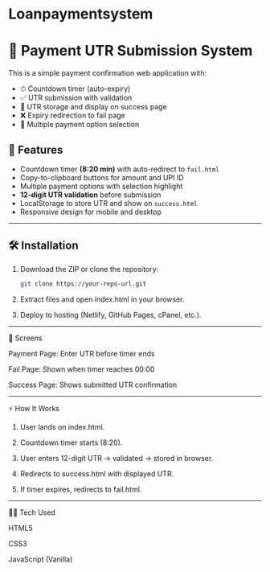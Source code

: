 # Loanpaymentsystem
# 🏦 Payment UTR Submission System

This is a simple payment confirmation web application with:
- ⏱ Countdown timer (auto-expiry)
- ✅ UTR submission with validation
- 💾 UTR storage and display on success page
- ❌ Expiry redirection to fail page
- 🔑 Multiple payment option selection

## 🚀 Features
- Countdown timer **(8:20 min)** with auto-redirect to `fail.html`
- Copy-to-clipboard buttons for amount and UPI ID
- Multiple payment options with selection highlight
- **12-digit UTR validation** before submission
- LocalStorage to store UTR and show on `success.html`
- Responsive design for mobile and desktop

---

## 🛠️ Installation
1. Download the ZIP or clone the repository:
   ```bash
   git clone https://your-repo-url.git

2. Extract files and open index.html in your browser.


3. Deploy to hosting (Netlify, GitHub Pages, cPanel, etc.).




---

📸 Screens

Payment Page: Enter UTR before timer ends

Fail Page: Shown when timer reaches 00:00

Success Page: Shows submitted UTR confirmation



---

⚡ How It Works

1. User lands on index.html.


2. Countdown timer starts (8:20).


3. User enters 12-digit UTR → validated → stored in browser.


4. Redirects to success.html with displayed UTR.


5. If timer expires, redirects to fail.html.




---

👨‍💻 Tech Used

HTML5

CSS3

JavaScript (Vanilla)
